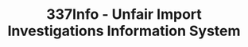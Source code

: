 ---
bigquery: https://console.cloud.google.com/bigquery?p=patents-public-data&d=usitc_investigations&page=dataset&project=sheets-management-319211
citation: US International Trade Commission 337Info Unfair Import Investigations Information
  System
contributors: US International Trade Comission
cost: None
description: US International Trade Commission 337Info Unfair Import Investigations
  Information System contains data on investigations done under Section 337. Section
  337 declares the infringement of certain statutory intellectual property rights
  and other forms of unfair competition in import trade to be unlawful practices.
  Most Section 337 investigations involve allegations of patent or registered trademark
  infringement.
documentation: FAQ and tutorial available on the site
last_edit: 04/06/2022, 05:22:09
location: https://pubapps2.usitc.gov/337external/
maintained_by: US International Trade Comission
schema_fields:
- invUnfairAct
- endDateMarkmanHearing
- targetDate
- scheduledStartDateEvidHear
- finalIdOnViolationDue
- cafcAppeals
- investigationType
- finalDetNoViolation
- patentNumber
- docketNo
- scheduledEndDateEvidHear
- currentStatus
- issueDateOtherNonFinal
- complainant
- ouiiParticipation
- teoProceedingInvolved
- markmanHearing
- teoIdIssueDate
- copyrightNumbers
- ouiiAttorney
- currentActiveALJ
- teoIdDueDate
- startDateMarkmanHearing
- aljAssigned
- dateCreated
- title
- investigationNo
- gcAttorney
- lastUpdated
- dateComplaintFiled
- actualStartDateEvidHear
- investigationTermDate
- patentNumbers
- internalRemand
- id
- trademarkNumbers
- actualEndDateEvidHear
- teoReliefGranted
- respondent
- dateOfPublicationFrNotice
- finalDetViolation
- publication_number
- htsNumbers
- finalIdOnViolationIssue
shortname: unfair_import_investigations
tags:
- import
- legal
- trade
timeframe: 2008-2021 (prior to 2008 downloadable as a JSON file)
title: 337Info - Unfair Import Investigations Information System
uuid: 2721f5ec-e599-4890-9265-9706719fc71e
---